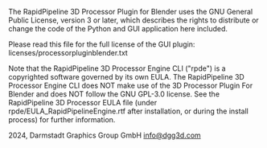 The RapidPipeline 3D Processor Plugin for Blender uses the GNU General Public
License, version 3 or later, which describes the rights to distribute or change
the code of the Python and GUI application here included.

Please read this file for the full license of the GUI plugin:
licenses/processorpluginblender.txt

Note that the RapidPipeline 3D Processor Engine CLI ("rpde") is a copyrighted
software governed by its own EULA. The RapidPipeline 3D Processor Engine CLI
does NOT make use of the 3D Processor Plugin For Blender and does NOT follow
the GNU GPL-3.0 license. See the RapidPipeline 3D Processor EULA file (under
rpde/EULA_RapidPipelineEngine.rtf after installation, or during the install
process) for further information.

2024, Darmstadt Graphics Group GmbH
info@dgg3d.com